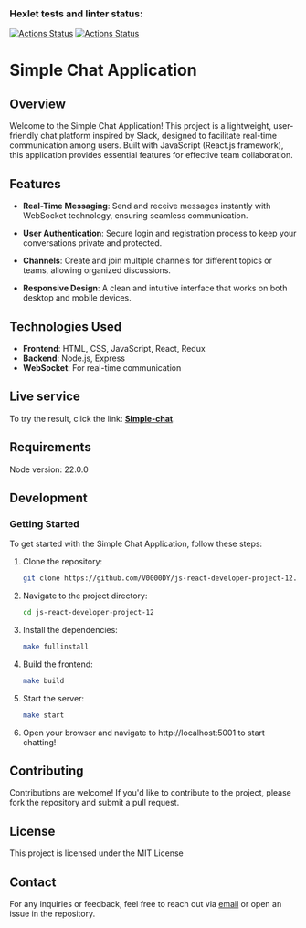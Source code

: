 ### Hexlet tests and linter status:
[![Actions Status](https://github.com/V0000DY/js-react-developer-project-12/actions/workflows/hexlet-check.yml/badge.svg)](https://github.com/V0000DY/js-react-developer-project-12/actions)
[![Actions Status](https://github.com/V0000DY/js-react-developer-project-12/actions/workflows/eslint-check.yml/badge.svg)](https://github.com/V0000DY/js-react-developer-project-12/actions)

# Simple Chat Application

## Overview

Welcome to the Simple Chat Application! This project is a lightweight, user-friendly chat platform inspired by Slack, designed to facilitate real-time communication among users. Built with JavaScript (React.js framework), this application provides essential features for effective team collaboration.

## Features

- **Real-Time Messaging**: Send and receive messages instantly with WebSocket technology, ensuring seamless communication.
  
- **User Authentication**: Secure login and registration process to keep your conversations private and protected.

- **Channels**: Create and join multiple channels for different topics or teams, allowing organized discussions.

- **Responsive Design**: A clean and intuitive interface that works on both desktop and mobile devices.

## Technologies Used

- **Frontend**: HTML, CSS, JavaScript, React, Redux
- **Backend**: Node.js, Express
- **WebSocket**: For real-time communication

## Live service
To try the result, click the link: [**Simple-chat**](https://simple-chat-4k5t.onrender.com).

## Requirements
Node version: 22.0.0

## Development
### Getting Started

To get started with the Simple Chat Application, follow these steps:

1. Clone the repository:
    ```bash
    git clone https://github.com/V0000DY/js-react-developer-project-12.git
    ```
2. Navigate to the project directory:
    ```bash
    cd js-react-developer-project-12
    ```

3. Install the dependencies:
    ```bash
    make fullinstall
    ```

4. Build the frontend:
    ```bash
    make build
    ```

5. Start the server:
    ```bash
    make start
    ```

6. Open your browser and navigate to http://localhost:5001 to start chatting!

## Contributing
Contributions are welcome! If you'd like to contribute to the project, please fork the repository and submit a pull request.
## License
This project is licensed under the MIT License
## Contact
For any inquiries or feedback, feel free to reach out via [email](mailto:procoverty@gmail.com) or open an issue in the repository.